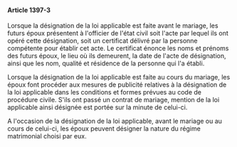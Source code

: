 #### Article 1397-3

Lorsque la désignation de la loi applicable est faite avant le mariage, les futurs époux présentent à l'officier de l'état civil soit l'acte par lequel ils ont opéré cette désignation, soit un certificat délivré par la personne compétente pour établir cet acte. Le certificat énonce les noms et prénoms des futurs époux, le lieu où ils demeurent, la date de l'acte de désignation, ainsi que les nom, qualité et résidence de la personne qui l'a établi.

Lorsque la désignation de la loi applicable est faite au cours du mariage, les époux font procéder aux mesures de publicité relatives à la désignation de la loi applicable dans les conditions et formes prévues au code de procédure civile. S'ils ont passé un contrat de mariage, mention de la loi applicable ainsi désignée est portée sur la minute de celui-ci.

A l'occasion de la désignation de la loi applicable, avant le mariage ou au cours de celui-ci, les époux peuvent désigner la nature du régime matrimonial choisi par eux.

